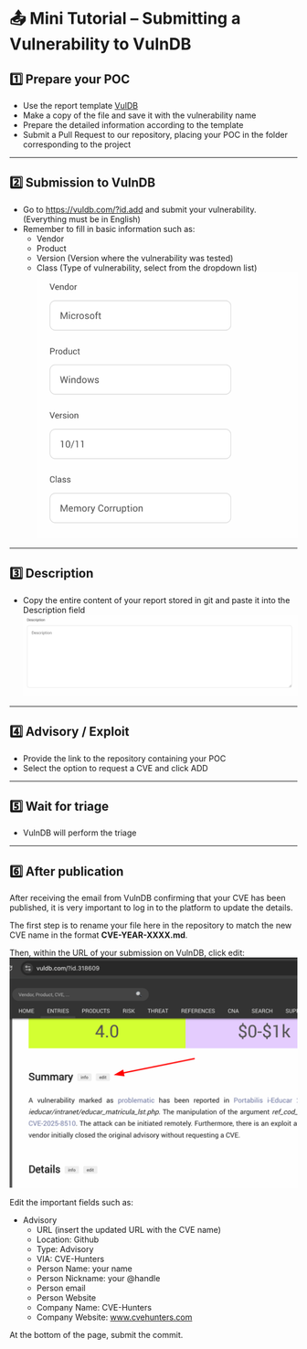 # 📤 Mini Tutorial – Submitting a Vulnerability to VulnDB

## 1️⃣ Prepare your POC

- Use the report template [VulDB](/Report%20Template%20and%20Instructions/VulnDB_Report_Template.md)
- Make a copy of the file and save it with the vulnerability name
- Prepare the detailed information according to the template
- Submit a Pull Request to our repository, placing your POC in the folder corresponding to the project

---

## 2️⃣ Submission to VulnDB

- Go to https://vuldb.com/?id.add and submit your vulnerability. (Everything must be in English)
- Remember to fill in basic information such as:
  - Vendor
  - Product
  - Version (Version where the vulnerability was tested)
  - Class (Type of vulnerability, select from the dropdown list)
![important](/Report%20Template%20and%20Instructions/vulndb.png)

---

## 3️⃣ Description
- Copy the entire content of your report stored in git and paste it into the Description field
![description](/Report%20Template%20and%20Instructions/description.png)

---

## 4️⃣ Advisory / Exploit
- Provide the link to the repository containing your POC
- Select the option to request a CVE and click ADD

---

## 5️⃣ Wait for triage
- VulnDB will perform the triage

---

## 6️⃣  After publication

After receiving the email from VulnDB confirming that your CVE has been published, it is very important to log in to the platform to update the details.

The first step is to rename your file here in the repository to match the new CVE name in the format **CVE-YEAR-XXXX.md**.

Then, within the URL of your submission on VulnDB, click edit:
![alt text](image.png)

Edit the important fields such as:
- Advisory
  - URL (insert the updated URL with the CVE name)
  - Location: Github
  - Type: Advisory
  - VIA: CVE-Hunters
  - Person Name: your name
  - Person Nickname: your @handle
  - Person email
  - Person Website
  - Company Name: CVE-Hunters
  - Company Website: www.cvehunters.com

At the bottom of the page, submit the commit.

